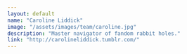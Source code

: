 ```yaml
---
layout: default
name: "Caroline Liddick"
image: "/assets/images/team/caroline.jpg"
description: "Master navigator of fandom rabbit holes."
link: "http://carolineliddick.tumblr.com/"
---
```

